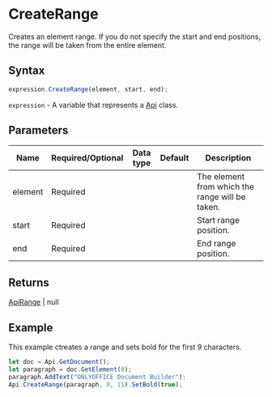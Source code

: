 # CreateRange

Creates an element range.
If you do not specify the start and end positions, the range will be taken from the entire element.

## Syntax

```javascript
expression.CreateRange(element, start, end);
```

`expression` - A variable that represents a [Api](../Api.md) class.

## Parameters

| **Name** | **Required/Optional** | **Data type** | **Default** | **Description** |
| ------------- | ------------- | ------------- | ------------- | ------------- |
| element | Required |  |  | The element from which the range will be taken. |
| start | Required |  |  | Start range position. |
| end | Required |  |  | End range position. |

## Returns

[ApiRange](../../ApiRange/ApiRange.md) \| null

## Example

This example ctreates a range and sets bold for the first 9 characters.

```javascript editor-docx
let doc = Api.GetDocument();
let paragraph = doc.GetElement(0);
paragraph.AddText("ONLYOFFICE Document Builder");
Api.CreateRange(paragraph, 0, 11).SetBold(true);

```
